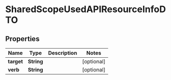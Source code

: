 

# SharedScopeUsedAPIResourceInfoDTO

## Properties

Name | Type | Description | Notes
------------ | ------------- | ------------- | -------------
**target** | **String** |  |  [optional]
**verb** | **String** |  |  [optional]



